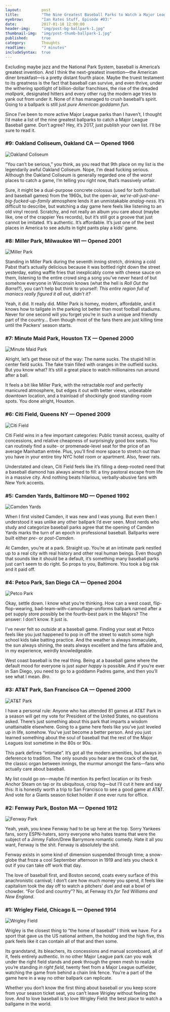 ```yaml
---
layout:         post
title:          "The Nine Greatest Baseball Parks to Watch a Major League Game"
eyebrow:        "Ian Rates Stuff, Episode #03:"
date:           2017-01-18 12:00:00
header-img:     "img/post-bg-ballpark-1.jpg"
thumbnail-img:  "img/post-thumb-ballpark-1.jpg"
published:      true
category:       Thoughts
readtime:       "7 minutes"
includeSyntax:	true
---
```


<p><span class='illuminated-letter'>E</span>xcluding maybe jazz and the National Park System,</small> baseball is America’s greatest invention. And I think the next-greatest invention—the American diner breakfast—is a pretty distant fourth place. Maybe the truest testament to its greatness is the fact that baseball can survive, and even thrive, under the withering spotlight of billion-dollar franchises, the rise of the dreaded <i>mallpark</i>, designated hitters and every other rug the modern age tries to yank out from under it. None of it has managed to crush baseball’s spirit. Going to a ballpark is still just <i>pure American goddamn fun</i>.</p>
<p>Since I’ve been to more active Major League parks than I haven’t, I thought I’d make a list of the nine greatest ballparks to catch a Major League Baseball game. Don’t agree? Hey, it’s 2017, just publish your own list. I’ll be sure to read it.
<h3>#9: Oakland Coliseum, Oakland CA — Opened 1966</h3>

<img src="https://union.io/images/repo/20170119-08--c8c797.jpg" class="full" alt="Oakland Coliseum">

<p>“You can’t be serious,” you think, as you read that 9th place on my list is the legendarily awful Oakland Coliseum. Nope, I’m dead fucking serious. Although the Oakland Coliseum is generally regarded one of the <i>worst</i> places to catch a game, I’m telling you right now, that’s massively unfair.</p>
<p>Sure, it might be a dual-purpose concrete colossus (used for both football and baseball games) from the 1960s, but the open-air, <i>we’re-all-just-one-big-fucked-up-family</i> atmosphere lends it an unmistakable <i>analog-ness</i>. It’s difficult to describe, but watching a day game here feels like listening to an old vinyl record. Scratchy, and not really an album you care about (maybe like, one of the crappier Yes records), but it’s still got a groove that just cannot be imitated. It’s authentic. It’s affordable. It’s just one of the best places in America to see adults in tight pants play a kids’ game.</p>
<h3>#8: Miller Park, Milwaukee WI — Opened 2001</h3>

<img src="https://union.io/images/repo/20170119-07--c93a4e.jpg" class="full" alt="Miller Park">

<p>Standing in Miller Park during the seventh inning stretch, drinking a cold Pabst that’s actually delicious because it was bottled right down the street yesterday, eating waffle fries that inexplicably come with cheese sauce on them, listening to the entire crowd sing a song you’ve never heard of but somehow everyone in Wisconsin knows (what the hell is <i>Roll Out the Barrel</i>?), you can’t help but think to yourself: <i>This entire region full of maniacs really figured it all out, didn’t it?</i></p>
<p>Yeah, it did. It really did. Miller Park is homey, modern, affordable, and it knows how to tailgate in the parking lot better than most football stadiums. Never for one second will you forget you’re in such a unique and friendly part of the country… Even though most of the fans there are just killing time until the Packers’ season starts.</p>
<h3>#7: Minute Maid Park, Houston TX — Opened 2000</h3>

<img src="https://union.io/images/repo/20170119-06--114108.jpg" class="full" alt="Minute Maid Park">

<p>Alright, let’s get these out of the way: The name sucks. The stupid hill in center field sucks. The fake train filled with oranges in the outfield sucks. But you know what? It’s still
a great place to watch millionaires run around after a ball.</p>
<p>It feels a bit like Miller Park, with the retractable roof and perfectly manicured atmosphere, but edges it out with better views, unbeatable downtown location, and a trainload of shockingly good standing-room spots. You done alright, Houston.</p>
<h3>#6: Citi Field, Queens NY — Opened 2009</h3>

<img src="https://union.io/images/repo/20170119-05--0173d7.jpg" class="full" alt="Citi Field">

<p>Citi Field wins in a few important categories: Public transit access, quality of concessions, and relative cheapness of surprisingly good box seats. You can routinely find a suite- or promenade-level seat for the price of an average Manhattan entrée. Plus, you’ll find more space to stretch out than you have in your entire tiny NYC hotel room or apartment. Also, fewer rats.</p>
<p>Understated and clean, Citi Field feels like it’s filling a deep-rooted need that a baseball diamond has always aimed to fill: a tiny pastoral escape from life in a massive city. And nothing beats hilarious, verbally-abusive fans with New York accents.</p>
<h3>#5: Camden Yards, Baltimore MD — Opened 1992</h3>

<img src="https://union.io/images/repo/20170119-04--205f01.jpg" class="full" alt="Camden Yards">

<p>When I first visited Camden, it was new and I was  young. But even then I understood it was unlike any other ballpark I’d ever seen. Most nerds who study and categorize baseball parks agree that the opening of Camden Yards marks the turn of an epoch in professional baseball. Ballparks were built either <i>pre-</i> or <i>post-Camden</i>.</p>
<p>At Camden, you’re at a park. Straight up. You’re at an intimate park nestled up to a real city with real history and other real human beings. Even though that sounds like it should be a default, it’s something many baseball parks just can’t seem to do right. So props to you, Baltimore. You took a big risk and it paid off.</p>
<h3>#4: Petco Park, San Diego CA — Opened 2004</h3>

<img src="https://union.io/images/repo/20170119-03--3701f6.jpg" class="full" alt="Petco Park">

<p>Okay, settle down. I know what you’re thinking. How can a west coast, flip-flop-wearing, bad-team-with-camouflage-uniforms ballpark named after a pet supply store possibly be the fourth-best park in the Majors? The answer: I don’t know. It just is.</p>
<p>I’ve never felt so <i>outside</i> at a baseball game. Finding your seat at Petco feels like you just happened to pop in off the street to watch some high school kids take batting practice. And the weather is always immaculate, the sun always shining, the seats always excellent and the fans affable and, in my experience, weirdly knowledgeable.</p>
<p>West coast baseball is the real thing. Being at a baseball game where the default mood for everyone is just <i>super happy</i> is possible. And if you’re ever in San Diego, you need to go to a goddamn Padres game, and then you’ll see what I mean. <i>Bro</i>.</p>
<h3>#3: AT&T Park, San Francisco CA — Opened 2000</h3>

<img src="https://union.io/images/repo/20170119-02--ff5f46.jpg" class="full" alt="AT&T Park">

<p>I have a personal rule: Anyone who has attended 81 games at AT&T Park in a season will get my vote for President of the United States, no questions asked. There’s just something about this park that imparts a wisdom unattainable elsewhere. Going to a game here feels like you’ve just leveled up in life, somehow. You’ve just become a better person. And you just learned something about the soul of baseball that the rest of the Major Leagues lost sometime in the 80s or 90s.</p>
<p>This park defines “intimate”. It’s got all the modern amenities, but always in deference to tradition. The only sounds you hear are the crack of the bat, the classic organ between innings, the murmur amongst the fans—fans who actually care about baseball.</p>
<p>My list could go on—maybe I’d mention its perfect location or its fresh Anchor Steam on tap or its ubiquitous, crisp fog—but I’ll cut it here and say this: It is honestly worth a trip to San Francisco to see a good game at AT&T. And vote for a Giants season ticket holder if one ever runs for office.</p>
<h3>#2: Fenway Park, Boston MA — Opened 1912</h3>

<img src="https://union.io/images/repo/20170119-01--c46c5b.jpg" class="full" alt="Fenway Park">

<p>Yeah, yeah, you knew Fenway had to be up here at the top. Sorry Yankees fans, sorry ESPN-haters, sorry everyone who hates teams that were the subject of a Jimmy Fallon/Drew Barrymore romantic comedy. Hate it all you want, Fenway is the shit. Fenway is absolutely the shit.</p>
<p>Fenway exists in some kind of dimension suspended through time; a snow-globe that froze a cool September afternoon in 1919 and lets you check it out if you can take off work that day.</p>
<p>The love of baseball first, and Boston second, coats every surface of this anachronistic carnival; I don’t care how much money you spend, it feels like capitalism took the day off to watch a pitchers’ duel and eat a bowl of chowder. “For God and country”? No, at Fenway it’s <i>for Ted Williams and New England</i>.</p>
<h3>#1: Wrigley Field, Chicago IL — Opened 1914</h3>

<img src="https://union.io/images/repo/20170119-00--1e0342.jpg" class="full" alt="Wrigley Field">

<p>Wrigley is the closest thing to “the home of baseball” I think we have. For a sport that gave us the US national anthem, the hotdog and the high five, this park feels like it can contain all of that and then some.</p>
<p>Its grandstand, its bleachers, its concessions and manual scoreboard, all of it, feels entirely authentic. In no other Major League park can you walk under the right field stands and peek through the green mesh to realize you’re standing <i>in right field</i>, twenty feet from a Major League outfielder, watching the game from behind a chain link fence. You’re a part of the game here in a way no other ballpark can replicate.</p>
<p>Whether you don’t know the first thing about baseball or you keep score from your season ticket seat, you can’t leave Wrigley without feeling the love. And to love baseball is to love Wrigley Field: the best place to watch a ballgame in the world.</p>
